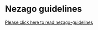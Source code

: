 # Nezago guidelines

[Please click here to read nezago-guidelines](https://github.com/nezago/nezago-guidelines/wiki/Readme-file-template)
